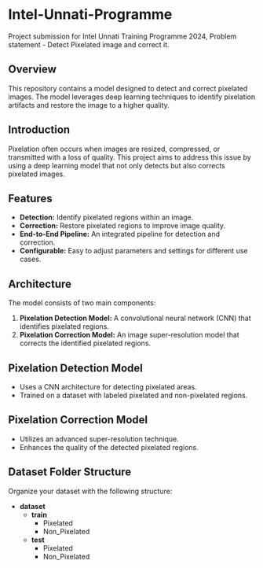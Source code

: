 # Intel-Unnati-Programme
Project submission for Intel Unnati Training Programme 2024, Problem statement - Detect Pixelated image and correct it.

## Overview
This repository contains a model designed to detect and correct pixelated images. The model leverages deep learning techniques to identify pixelation artifacts and restore the image to a higher quality.

## Introduction
Pixelation often occurs when images are resized, compressed, or transmitted with a loss of quality. This project aims to address this issue by using a deep learning model that not only detects but also corrects pixelated images.

## Features
- **Detection:** Identify pixelated regions within an image.
- **Correction:** Restore pixelated regions to improve image quality.
- **End-to-End Pipeline:** An integrated pipeline for detection and correction.
- **Configurable:** Easy to adjust parameters and settings for different use cases.

## Architecture
The model consists of two main components:
1. **Pixelation Detection Model:** A convolutional neural network (CNN) that identifies pixelated regions.
2. **Pixelation Correction Model:** An image super-resolution model that corrects the identified pixelated regions.

## Pixelation Detection Model
- Uses a CNN architecture for detecting pixelated areas.
- Trained on a dataset with labeled pixelated and non-pixelated regions.

## Pixelation Correction Model
- Utilizes an advanced super-resolution technique.
- Enhances the quality of the detected pixelated regions.

 
## Dataset Folder Structure
Organize your dataset with the following structure:

- **dataset**
  - **train**
    - Pixelated
    - Non_Pixelated
  - **test**
    - Pixelated
    - Non_Pixelated

